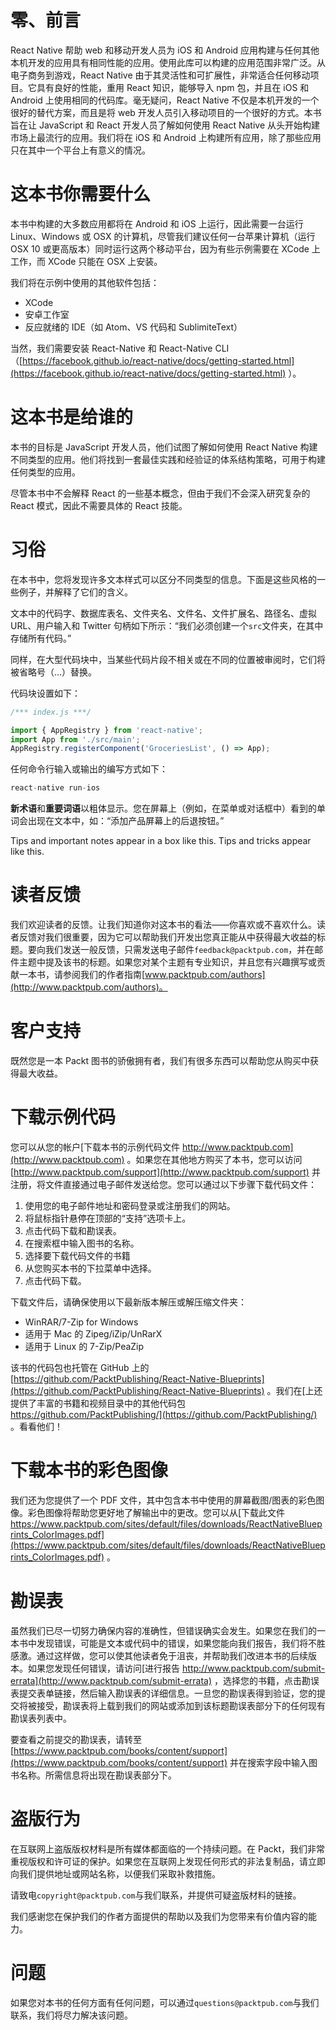 # 零、前言

React Native 帮助 web 和移动开发人员为 iOS 和 Android 应用构建与任何其他本机开发的应用具有相同性能的应用。使用此库可以构建的应用范围非常广泛。从电子商务到游戏，React Native 由于其灵活性和可扩展性，非常适合任何移动项目。它具有良好的性能，重用 React 知识，能够导入 npm 包，并且在 iOS 和 Android 上使用相同的代码库。毫无疑问，React Native 不仅是本机开发的一个很好的替代方案，而且是将 web 开发人员引入移动项目的一个很好的方式。本书旨在让 JavaScript 和 React 开发人员了解如何使用 React Native 从头开始构建市场上最流行的应用。我们将在 iOS 和 Android 上构建所有应用，除了那些应用只在其中一个平台上有意义的情况。

# 这本书你需要什么

本书中构建的大多数应用都将在 Android 和 iOS 上运行，因此需要一台运行 Linux、Windows 或 OSX 的计算机，尽管我们建议任何一台苹果计算机（运行 OSX 10 或更高版本）同时运行这两个移动平台，因为有些示例需要在 XCode 上工作，而 XCode 只能在 OSX 上安装。

我们将在示例中使用的其他软件包括：

*   XCode
*   安卓工作室
*   反应就绪的 IDE（如 Atom、VS 代码和 SublimiteText）

当然，我们需要安装 React-Native 和 React-Native CLI（[https://facebook.github.io/react-native/docs/getting-started.html](https://facebook.github.io/react-native/docs/getting-started.html) ）。

# 这本书是给谁的

本书的目标是 JavaScript 开发人员，他们试图了解如何使用 React Native 构建不同类型的应用。他们将找到一套最佳实践和经验证的体系结构策略，可用于构建任何类型的应用。

尽管本书中不会解释 React 的一些基本概念，但由于我们不会深入研究复杂的 React 模式，因此不需要具体的 React 技能。

# 习俗

在本书中，您将发现许多文本样式可以区分不同类型的信息。下面是这些风格的一些例子，并解释了它们的含义。

文本中的代码字、数据库表名、文件夹名、文件名、文件扩展名、路径名、虚拟 URL、用户输入和 Twitter 句柄如下所示：“我们必须创建一个`src`文件夹，在其中存储所有代码。”

同样，在大型代码块中，当某些代码片段不相关或在不同的位置被审阅时，它们将被省略号（…）替换。

代码块设置如下：

```jsx
/*** index.js ***/

import { AppRegistry } from 'react-native';
import App from './src/main';
AppRegistry.registerComponent('GroceriesList', () => App);
```

任何命令行输入或输出的编写方式如下：

```jsx
react-native run-ios
```

**新术语**和**重要词语**以粗体显示。您在屏幕上（例如，在菜单或对话框中）看到的单词会出现在文本中，如：“添加产品屏幕上的后退按钮。”

Tips and important notes appear in a box like this. Tips and tricks appear like this.

# 读者反馈

我们欢迎读者的反馈。让我们知道你对这本书的看法——你喜欢或不喜欢什么。读者反馈对我们很重要，因为它可以帮助我们开发出您真正能从中获得最大收益的标题。要向我们发送一般反馈，只需发送电子邮件`feedback@packtpub.com`，并在邮件主题中提及该书的标题。如果您对某个主题有专业知识，并且您有兴趣撰写或贡献一本书，请参阅我们的作者指南[www.packtpub.com/authors](http://www.packtpub.com/authors)。

# 客户支持

既然您是一本 Packt 图书的骄傲拥有者，我们有很多东西可以帮助您从购买中获得最大收益。

# 下载示例代码

您可以从您的帐户[下载本书的示例代码文件 http://www.packtpub.com](http://www.packtpub.com) 。如果您在其他地方购买了本书，您可以访问[http://www.packtpub.com/support](http://www.packtpub.com/support) 并注册，将文件直接通过电子邮件发送给您。您可以通过以下步骤下载代码文件：

1.  使用您的电子邮件地址和密码登录或注册我们的网站。
2.  将鼠标指针悬停在顶部的“支持”选项卡上。
3.  点击代码下载和勘误表。
4.  在搜索框中输入图书的名称。
5.  选择要下载代码文件的书籍
6.  从您购买本书的下拉菜单中选择。
7.  点击代码下载。

下载文件后，请确保使用以下最新版本解压或解压缩文件夹：

*   WinRAR/7-Zip for Windows
*   适用于 Mac 的 Zipeg/iZip/UnRarX
*   适用于 Linux 的 7-Zip/PeaZip

该书的代码包也托管在 GitHub 上的[https://github.com/PacktPublishing/React-Native-Blueprints](https://github.com/PacktPublishing/React-Native-Blueprints) 。我们在[上还提供了丰富的书籍和视频目录中的其他代码包 https://github.com/PacktPublishing/](https://github.com/PacktPublishing/) 。看看他们！

# 下载本书的彩色图像

我们还为您提供了一个 PDF 文件，其中包含本书中使用的屏幕截图/图表的彩色图像。彩色图像将帮助您更好地了解输出中的更改。您可以从[下载此文件 https://www.packtpub.com/sites/default/files/downloads/ReactNativeBlueprints_ColorImages.pdf](https://www.packtpub.com/sites/default/files/downloads/ReactNativeBlueprints_ColorImages.pdf) 。

# 勘误表

虽然我们已尽一切努力确保内容的准确性，但错误确实会发生。如果您在我们的一本书中发现错误，可能是文本或代码中的错误，如果您能向我们报告，我们将不胜感激。通过这样做，您可以使其他读者免于沮丧，并帮助我们改进本书的后续版本。如果您发现任何错误，请访问[进行报告 http://www.packtpub.com/submit-errata](http://www.packtpub.com/submit-errata) ，选择您的书籍，点击勘误表提交表单链接，然后输入勘误表的详细信息。一旦您的勘误表得到验证，您的提交将被接受，勘误表将上载到我们的网站或添加到该标题勘误表部分下的任何现有勘误表列表中。

要查看之前提交的勘误表，请转至[https://www.packtpub.com/books/content/support](https://www.packtpub.com/books/content/support) 并在搜索字段中输入图书名称。所需信息将出现在勘误表部分下。

# 盗版行为

在互联网上盗版版权材料是所有媒体都面临的一个持续问题。在 Packt，我们非常重视版权和许可证的保护。如果您在互联网上发现任何形式的非法复制品，请立即向我们提供地址或网站名称，以便我们采取补救措施。

请致电`copyright@packtpub.com`与我们联系，并提供可疑盗版材料的链接。

我们感谢您在保护我们的作者方面提供的帮助以及我们为您带来有价值内容的能力。

# 问题

如果您对本书的任何方面有任何问题，可以通过`questions@packtpub.com`与我们联系，我们将尽力解决该问题。